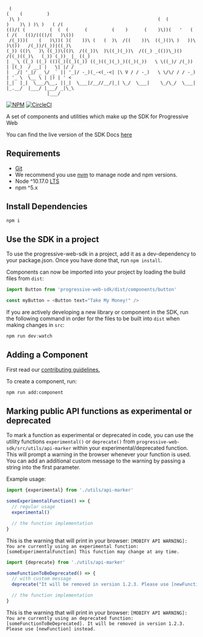 ```
 (                                                                              (    (         )
 )\ )                                                   (  (               )    )\ ) )\ )   ( /(
(()/( (         (  (  (      (         (    )      (    )\))(   '   (   ( /(   (()/((()/(   )\())
 /(_)))(    (   )\))( )(    ))\ (   (  )\  /((    ))\  ((_)()\ )   ))\  )\())   /(_))/(_))|((_)\
(_)) (()\   )\ ((_))\(()\  /((_))\  )\((_)(_))\  /((_) _(())\_)() /((_)((_)\   (_)) (_))_ |_ ((_)
| _ \ ((_) ((_) (()(_)((_)(_)) ((_)((_)(_)_)((_)(_))   \ \((_)/ /(_))  | |(_)  / __| |   \| |/ /
|  _/| '_|/ _ \/ _` || '_|/ -_)(_-<(_-<| |\ V / / -_)   \ \/\/ / / -_) | '_ \  \__ \ | |) | ' <
|_|  |_|  \___/\__, ||_|  \___|/__//__/|_| \_/  \___|    \_/\_/  \___| |_.__/  |___/ |___/ _|\_\
               |___/
```

[![NPM](https://nodei.co/npm/progressive-web-sdk.png?downloads=true&stars=true)](https://nodei.co/npm/progressive-web-sdk/) [![CircleCI](https://circleci.com/gh/mobify/progressive-web-sdk.svg?style=svg&circle-token=c41dc67ed5bb7c6a485789d6e7c1323e7f1649fb)](https://circleci.com/gh/mobify/progressive-web-sdk)

A set of components and utilities which make up the SDK for Progressive Web

You can find the live version of the SDK Docs [here](https://dev.mobify.com/v1.x/)

## Requirements

-   [Git](https://git-scm.com/)
-   We recommend you use [nvm](https://github.com/creationix/nvm#installation) to
    manage node and npm versions.
-   Node ^10.17.0 [LTS](https://github.com/nodejs/LTS#lts-schedule)
-   npm ^5.x

## Install Dependencies

```bash
npm i
```

## Use the SDK in a project

To use the progressive-web-sdk in a project, add it as a dev-dependency to your package.json.
Once you have done that, run `npm install`.

Components can now be imported into your project by loading the build files from `dist`:

```javascript
import Button from 'progressive-web-sdk/dist/components/button'

const myButton = <Button text="Take My Money!" />
```

If you are actively developing a new library or component in the SDK, run the following
command in order for the files to be built into `dist` when making changes in `src`:

```javascript
npm run dev:watch
```

## Adding a Component

First read our [contributing guidelines.](https://github.com/mobify/progressive-web-sdk/blob/develop/CONTRIBUTING.md)

To create a component, run:

```bash
npm run add:component
```

## Marking public API functions as experimental or deprecated

To mark a function as experimental or deprecated in code, you can use the utility functions `experimental()` or `deprecate()` from `progressive-web-sdk/src/utils/api-marker` within your experimental/deprecated function. This will prompt a warning in the browser whenever your function is used. You can add an additional custom message to the warning by passing a string into the first parameter.

Example usage:

```javascript
import {experimental} from './utils/api-marker'

someExperimentalFunction() => {
  // regular usage
  experimental()

  // the function implementation
}
```

This is the warning that will print in your browser:
`[MOBIFY API WARNING]: You are currently using an experimental function: [someExperimentalFunction] This function may change at any time.`

```javascript
import {deprecate} from './utils/api-marker'

someFunctionToBeDeprecated() => {
  // with custom message
  deprecate("It will be removed in version 1.2.3. Please use [newFunction] instead.")

  // the function implementation
}
```

This is the warning that will print in your browser:
`[MOBIFY API WARNING]: You are currently using an deprecated function: [someFunctionToBeDeprecated]. It will be removed in version 1.2.3. Please use [newFunction] instead.`
